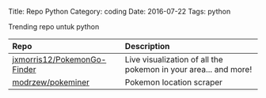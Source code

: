 Title: Repo Python
Category: coding
Date: 2016-07-22
Tags: python

Trending repo untuk python


| Repo | Description |
|:-----|:------------|
| [jxmorris12/PokemonGo-Finder](https://github.com/jxmorris12/PokemonGo-Finder) | Live visualization of all the pokemon in your area... and more! |
| [modrzew/pokeminer](https://github.com/modrzew/pokeminer) | Pokemon location scraper |
